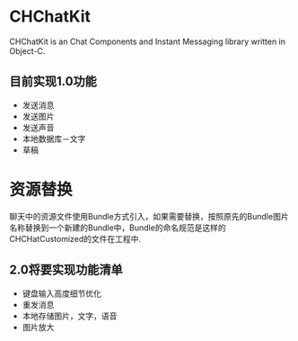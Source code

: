 # CHChatKit
CHChatKit is an Chat Components and Instant Messaging library written in Object-C.

## 目前实现1.0功能
* 发送消息
* 发送图片
* 发送声音
* 本地数据库－文字
* 草稿

# 资源替换
聊天中的资源文件使用Bundle方式引入，如果需要替换，按照原先的Bundle图片名称替换到一个新建的Bundle中，Bundle的命名规范是这样的CHCHatCustomized的文件在工程中.

## 2.0将要实现功能清单
* 键盘输入高度细节优化
* 重发消息
* 本地存储图片，文字，语音
* 图片放大
